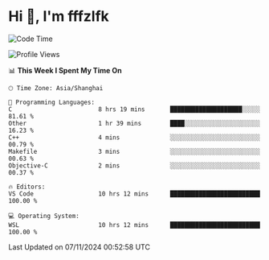 # Hi 👋, I'm fffzlfk

<!--START_SECTION:waka-->
![Code Time](http://img.shields.io/badge/Code%20Time-986%20hrs%2040%20mins-blue)

![Profile Views](http://img.shields.io/badge/Profile%20Views-0-blue)

📊 **This Week I Spent My Time On** 

```text
🕑︎ Time Zone: Asia/Shanghai

💬 Programming Languages: 
C                        8 hrs 19 mins       ████████████████████░░░░░   81.61 % 
Other                    1 hr 39 mins        ████░░░░░░░░░░░░░░░░░░░░░   16.23 % 
C++                      4 mins              ░░░░░░░░░░░░░░░░░░░░░░░░░   00.79 % 
Makefile                 3 mins              ░░░░░░░░░░░░░░░░░░░░░░░░░   00.63 % 
Objective-C              2 mins              ░░░░░░░░░░░░░░░░░░░░░░░░░   00.37 % 

🔥 Editors: 
VS Code                  10 hrs 12 mins      █████████████████████████   100.00 % 

💻 Operating System: 
WSL                      10 hrs 12 mins      █████████████████████████   100.00 % 
```


 Last Updated on 07/11/2024 00:52:58 UTC
<!--END_SECTION:waka-->
